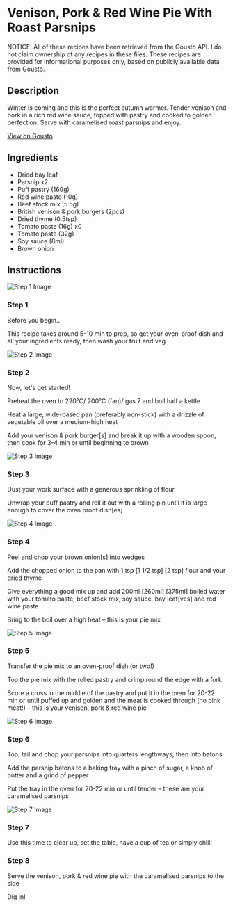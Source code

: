 # Venison, Pork & Red Wine Pie With Roast Parsnips

NOTICE: All of these recipes have been retrieved from the Gousto API. I do not claim ownership of any recipes in these files. These recipes are provided for informational purposes only, based on publicly available data from Gousto.

## Description

Winter is coming and this is the perfect autumn warmer. Tender venison and pork in a rich red wine sauce, topped with pastry and cooked to golden perfection. Serve with caramelised roast parsnips and enjoy.

[View on Gousto](https://www.gousto.co.uk/recipes/cookbook/venison-pork-red-wine-pie-with-roast-parsnips)

## Ingredients

- Dried bay leaf
- Parsnip x2
- Puff pastry (160g)
- Red wine paste (10g)
- Beef stock mix (5.5g)
- British venison & pork burgers (2pcs)
- Dried thyme (0.5tsp)
- Tomato paste (16g) x0
- Tomato paste (32g)
- Soy sauce (8ml)
- Brown onion

## Instructions

![Step 1 Image](https://production-media.gousto.co.uk/cms/recipe-step-image/Admin10mm-Step-1-2-1691060269924-x200.jpg)

### Step 1

Before you begin...

This recipe takes around 5-10 min<span class="text-danger"> </span>to prep, so get your oven-proof dish and all your ingredients ready, then wash your fruit and veg

![Step 2 Image](https://production-media.gousto.co.uk/cms/recipe-step-image/step-2-1691060272681-x200.jpg)

### Step 2

Now, let's get started!

Preheat the oven to 220°C/ 200°C (fan)/ gas 7 and boil half a kettle

Heat a large, wide-based pan (preferably non-stick) with a drizzle of vegetable oil over a medium-high heat

Add your venison & pork burger[s] and break it up with a wooden spoon, then cook for 3-4 min or until beginning to brown

![Step 3 Image](https://production-media.gousto.co.uk/cms/recipe-step-image/step-3-1691060280598-x200.jpg)

### Step 3

Dust your work surface with a generous sprinkling of flour

Unwrap your puff pastry and roll it out with a rolling pin until it is large enough to cover the oven proof dish[es]

![Step 4 Image](https://production-media.gousto.co.uk/cms/recipe-step-image/step-4-1691060284517-x200.jpg)

### Step 4

Peel and chop your brown onion[s] into wedges

Add the chopped onion to the pan with 1 tsp <span class="text-purple">[1 1/2 tsp]</span> <span class="text-danger">[2 tsp]</span> flour and your dried thyme

Give everything a good mix up and add 200ml<span class="text-purple"> [260ml]</span> <span class="text-danger">[375ml]</span> boiled water with your tomato paste, beef stock mix, soy sauce, bay leaf[ves] and red wine paste

Bring to the boil over a high heat – this is your pie mix

![Step 5 Image](https://production-media.gousto.co.uk/cms/recipe-step-image/step-5-1691060287857-x200.jpg)

### Step 5

Transfer the pie mix to an oven-proof dish (or two!)

Top the pie mix with the rolled pastry and crimp round the edge with a fork

Score a cross in the middle of the pastry and put it in the oven for 20-22 min or until puffed up and golden and the meat is cooked through (no pink meat!) – this is your venison, pork & red wine pie

![Step 6 Image](https://production-media.gousto.co.uk/cms/recipe-step-image/step-6-1691060291694-x200.jpg)

### Step 6

Top, tail and chop your parsnips into quarters lengthways, then into batons

Add the parsnip batons to a baking tray with a pinch of sugar, a knob of butter and a grind of pepper

Put the tray in the oven for 20-22 min or until tender – these are your caramelised parsnips

![Step 7 Image](https://production-media.gousto.co.uk/cms/recipe-step-image/step-7-1691060294765-x200.jpg)

### Step 7

Use this time to clear up, set the table, have a cup of tea or simply chill!

### Step 8

Serve the venison, pork & red wine pie with the caramelised parsnips to the side

Dig in!

